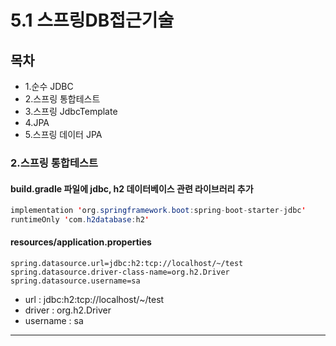 # 5.1 스프링DB접근기술

## 목차
* 1.순수 JDBC
* 2.스프링 통합테스트
* 3.스프링 JdbcTemplate
* 4.JPA
* 5.스프링 데이터 JPA

### 2.스프링 통합테스트
#### build.gradle 파일에 jdbc, h2 데이터베이스 관련 라이브러리 추가
```java
implementation 'org.springframework.boot:spring-boot-starter-jdbc'
runtimeOnly 'com.h2database:h2'
```

#### resources/application.properties
```properties
spring.datasource.url=jdbc:h2:tcp://localhost/~/test
spring.datasource.driver-class-name=org.h2.Driver
spring.datasource.username=sa
```
* url : jdbc:h2:tcp://localhost/~/test
* driver : org.h2.Driver
* username : sa 
---




